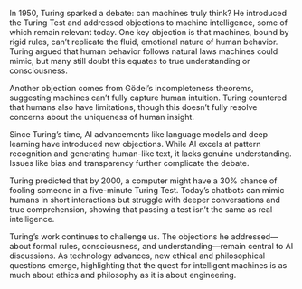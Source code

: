 In 1950, Turing sparked a debate: can machines truly think? He introduced the Turing Test and addressed objections to machine intelligence, some of which remain relevant today. One key objection is that machines, bound by rigid rules, can’t replicate the fluid, emotional nature of human behavior. Turing argued that human behavior follows natural laws machines could mimic, but many still doubt this equates to true understanding or consciousness.

Another objection comes from Gödel’s incompleteness theorems, suggesting machines can’t fully capture human intuition. Turing countered that humans also have limitations, though this doesn’t fully resolve concerns about the uniqueness of human insight.

Since Turing’s time, AI advancements like language models and deep learning have introduced new objections. While AI excels at pattern recognition and generating human-like text, it lacks genuine understanding. Issues like bias and transparency further complicate the debate.

Turing predicted that by 2000, a computer might have a 30% chance of fooling someone in a five-minute Turing Test. Today’s chatbots can mimic humans in short interactions but struggle with deeper conversations and true comprehension, showing that passing a test isn’t the same as real intelligence.

Turing’s work continues to challenge us. The objections he addressed—about formal rules, consciousness, and understanding—remain central to AI discussions. As technology advances, new ethical and philosophical questions emerge, highlighting that the quest for intelligent machines is as much about ethics and philosophy as it is about engineering.
